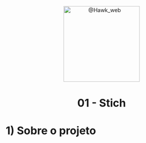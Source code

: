 <p align="center">
  <a href="https://github.com/arthurspk/guiadobackend">
    <img src="https://instagram.fssa10-1.fna.fbcdn.net/v/t51.2885-15/351274645_748032573989353_6565198648998084403_n.heic?stp=dst-jpg_e35&_nc_ht=instagram.fssa10-1.fna.fbcdn.net&_nc_cat=101&_nc_ohc=JS9A6CubuUUAX_HnjvO&edm=AJ9x6zYBAAAA&ccb=7-5&ig_cache_key=MzExNzgxNTg5NzE5NzIwNzQ2NA%3D%3D.2-ccb7-5&oh=00_AfDQiyvisl4CVbWXTMZqqdfqdobR5I_n2ZYc06O5Dtw8sg&oe=6481CD7D&_nc_sid=5f7460" alt="@Hawk_web" height="200" border-radius="50x 30px 30px 30px">
  </a>
  <h1 align="center">01 - Stich</h1>
</p>

<h1>1) Sobre o projeto</h1>
